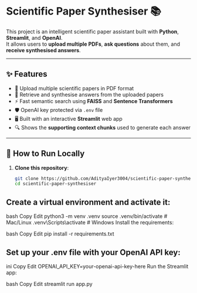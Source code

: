 # Scientific Paper Synthesiser 📚

This project is an intelligent scientific paper assistant built with **Python**, **Streamlit**, and **OpenAI**.  
It allows users to **upload multiple PDFs**, **ask questions** about them, and **receive synthesised answers**.

---

## ✨ Features

- 📄 Upload multiple scientific papers in PDF format
- 🧠 Retrieve and synthesise answers from the uploaded papers
- ⚡ Fast semantic search using **FAISS** and **Sentence Transformers**
- 🛡️ OpenAI key protected via `.env` file
- 🖥️ Built with an interactive **Streamlit** web app
- 🔍 Shows the **supporting context chunks** used to generate each answer

---

## 🚀 How to Run Locally

1. **Clone this repository**:
   ```bash
   git clone https://github.com/AdityaIyer3004/scientific-paper-synthesiser.git
   cd scientific-paper-synthesiser


##  Create a virtual environment and activate it:

bash
Copy
Edit
python3 -m venv .venv
source .venv/bin/activate   # Mac/Linux
.venv\Scripts\activate      # Windows
Install the requirements:

bash
Copy
Edit
pip install -r requirements.txt

## Set up your .env file with your OpenAI API key:

ini
Copy
Edit
OPENAI_API_KEY=your-openai-api-key-here
Run the Streamlit app:

bash
Copy
Edit
streamlit run app.py

